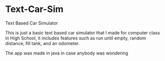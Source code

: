Text-Car-Sim
============

Text Based Car Simulator

This is just a basic text based car simulator that I made for computer class in High School, it includes features such as
run until empty, random distance, fill tank, and an odometer.

The app was made in java in case anybody was wondering
